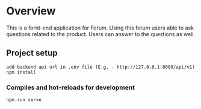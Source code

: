 # Overview

This is a fornt-end application for Forum. Using this forum users able to ask questions related to the product. Users can answer to the questions as well. 

## Project setup
```
add backend api url in .env file (E.g. - http://127.0.0.1:8000/api/v1)
npm install
```

### Compiles and hot-reloads for development
```
npm run serve
```

